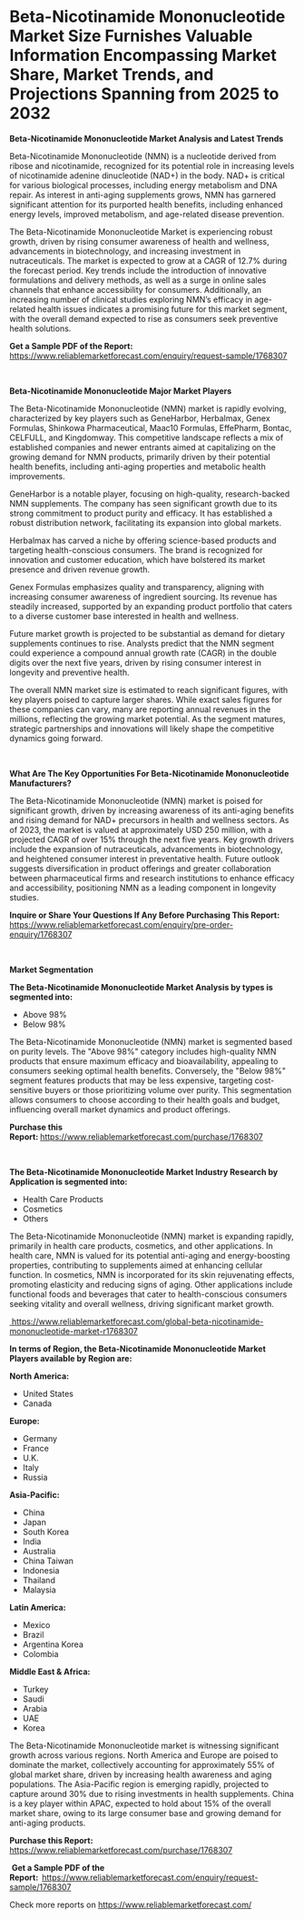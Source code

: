 <p><h1>Beta-Nicotinamide Mononucleotide Market Size Furnishes Valuable Information Encompassing Market Share, Market Trends, and Projections Spanning from 2025 to 2032</h1></p><p><strong>Beta-Nicotinamide Mononucleotide Market Analysis and Latest Trends</strong></p>
<p><p>Beta-Nicotinamide Mononucleotide (NMN) is a nucleotide derived from ribose and nicotinamide, recognized for its potential role in increasing levels of nicotinamide adenine dinucleotide (NAD+) in the body. NAD+ is critical for various biological processes, including energy metabolism and DNA repair. As interest in anti-aging supplements grows, NMN has garnered significant attention for its purported health benefits, including enhanced energy levels, improved metabolism, and age-related disease prevention.</p><p>The Beta-Nicotinamide Mononucleotide Market is experiencing robust growth, driven by rising consumer awareness of health and wellness, advancements in biotechnology, and increasing investment in nutraceuticals. The market is expected to grow at a CAGR of 12.7% during the forecast period. Key trends include the introduction of innovative formulations and delivery methods, as well as a surge in online sales channels that enhance accessibility for consumers. Additionally, an increasing number of clinical studies exploring NMN’s efficacy in age-related health issues indicates a promising future for this market segment, with the overall demand expected to rise as consumers seek preventive health solutions.</p></p>
<p><strong>Get a Sample PDF of the Report:&nbsp;</strong> <a href="https://www.reliablemarketforecast.com/enquiry/request-sample/1768307?utm_campaign=3225&utm_medium=2&utm_source=Github&utm_content=ia&utm_term=03042025&utm_id=beta-nicotinamide-mononucleotide">https://www.reliablemarketforecast.com/enquiry/request-sample/1768307</a></p>
<p>&nbsp;</p>
<p><strong>Beta-Nicotinamide Mononucleotide Major Market Players</strong></p>
<p><p>The Beta-Nicotinamide Mononucleotide (NMN) market is rapidly evolving, characterized by key players such as GeneHarbor, Herbalmax, Genex Formulas, Shinkowa Pharmaceutical, Maac10 Formulas, EffePharm, Bontac, CELFULL, and Kingdomway. This competitive landscape reflects a mix of established companies and newer entrants aimed at capitalizing on the growing demand for NMN products, primarily driven by their potential health benefits, including anti-aging properties and metabolic health improvements.</p><p>GeneHarbor is a notable player, focusing on high-quality, research-backed NMN supplements. The company has seen significant growth due to its strong commitment to product purity and efficacy. It has established a robust distribution network, facilitating its expansion into global markets.</p><p>Herbalmax has carved a niche by offering science-based products and targeting health-conscious consumers. The brand is recognized for innovation and customer education, which have bolstered its market presence and driven revenue growth.</p><p>Genex Formulas emphasizes quality and transparency, aligning with increasing consumer awareness of ingredient sourcing. Its revenue has steadily increased, supported by an expanding product portfolio that caters to a diverse customer base interested in health and wellness.</p><p>Future market growth is projected to be substantial as demand for dietary supplements continues to rise. Analysts predict that the NMN segment could experience a compound annual growth rate (CAGR) in the double digits over the next five years, driven by rising consumer interest in longevity and preventive health.</p><p>The overall NMN market size is estimated to reach significant figures, with key players poised to capture larger shares. While exact sales figures for these companies can vary, many are reporting annual revenues in the millions, reflecting the growing market potential. As the segment matures, strategic partnerships and innovations will likely shape the competitive dynamics going forward.</p></p>
<p>&nbsp;</p>
<p><strong>What Are The Key Opportunities For Beta-Nicotinamide Mononucleotide Manufacturers?</strong></p>
<p><p>The Beta-Nicotinamide Mononucleotide (NMN) market is poised for significant growth, driven by increasing awareness of its anti-aging benefits and rising demand for NAD+ precursors in health and wellness sectors. As of 2023, the market is valued at approximately USD 250 million, with a projected CAGR of over 15% through the next five years. Key growth drivers include the expansion of nutraceuticals, advancements in biotechnology, and heightened consumer interest in preventative health. Future outlook suggests diversification in product offerings and greater collaboration between pharmaceutical firms and research institutions to enhance efficacy and accessibility, positioning NMN as a leading component in longevity studies.</p></p>
<p><strong>Inquire or Share Your Questions If Any Before Purchasing This Report:</strong> <a href="https://www.reliablemarketforecast.com/enquiry/pre-order-enquiry/1768307?utm_campaign=3225&utm_medium=2&utm_source=Github&utm_content=ia&utm_term=03042025&utm_id=beta-nicotinamide-mononucleotide">https://www.reliablemarketforecast.com/enquiry/pre-order-enquiry/1768307</a></p>
<p>&nbsp;</p>
<p><strong>Market Segmentation</strong></p>
<p><strong>The Beta-Nicotinamide Mononucleotide Market Analysis by types is segmented into:</strong></p>
<p><ul><li>Above 98%</li><li>Below 98%</li></ul></p>
<p><p>The Beta-Nicotinamide Mononucleotide (NMN) market is segmented based on purity levels. The "Above 98%" category includes high-quality NMN products that ensure maximum efficacy and bioavailability, appealing to consumers seeking optimal health benefits. Conversely, the "Below 98%" segment features products that may be less expensive, targeting cost-sensitive buyers or those prioritizing volume over purity. This segmentation allows consumers to choose according to their health goals and budget, influencing overall market dynamics and product offerings.</p></p>
<p><strong>Purchase this Report:&nbsp;</strong><a href="https://www.reliablemarketforecast.com/purchase/1768307?utm_campaign=3225&utm_medium=2&utm_source=Github&utm_content=ia&utm_term=03042025&utm_id=beta-nicotinamide-mononucleotide">https://www.reliablemarketforecast.com/purchase/1768307</a></p>
<p>&nbsp;</p>
<p><strong>The Beta-Nicotinamide Mononucleotide Market Industry Research by Application is segmented into:</strong></p>
<p><ul><li>Health Care Products</li><li>Cosmetics</li><li>Others</li></ul></p>
<p><p>The Beta-Nicotinamide Mononucleotide (NMN) market is expanding rapidly, primarily in health care products, cosmetics, and other applications. In health care, NMN is valued for its potential anti-aging and energy-boosting properties, contributing to supplements aimed at enhancing cellular function. In cosmetics, NMN is incorporated for its skin rejuvenating effects, promoting elasticity and reducing signs of aging. Other applications include functional foods and beverages that cater to health-conscious consumers seeking vitality and overall wellness, driving significant market growth.</p></p>
<p><a href="https://www.reliablemarketforecast.com/global-beta-nicotinamide-mononucleotide-market-r1768307?utm_campaign=3225&utm_medium=2&utm_source=Github&utm_content=ia&utm_term=03042025&utm_id=beta-nicotinamide-mononucleotide">&nbsp;https://www.reliablemarketforecast.com/global-beta-nicotinamide-mononucleotide-market-r1768307</a></p>
<p><strong>In terms of Region, the Beta-Nicotinamide Mononucleotide Market Players available by Region are:</strong></p>
<p>
    <p> <strong> North America: </strong>
        <ul>
            <li>United States</li>
            <li>Canada</li>
        </ul>
        </p> 
    <p> <strong> Europe: </strong>
        <ul>
            <li>Germany</li>
            <li>France</li>
            <li>U.K.</li>
            <li>Italy</li>
            <li>Russia</li>
        </ul>
        </p> 
    <p> <strong> Asia-Pacific: </strong>
        <ul>
            <li>China</li>
            <li>Japan</li>
            <li>South Korea</li>
            <li>India</li>
            <li>Australia</li>
            <li>China Taiwan</li>
            <li>Indonesia</li>
            <li>Thailand</li>
            <li>Malaysia</li>
        </ul>
        </p> 
    <p> <strong> Latin America: </strong>
        <ul>
            <li>Mexico</li>
            <li>Brazil</li>
            <li>Argentina Korea</li>
            <li>Colombia</li>
        </ul>
        </p> 
    <p> <strong> Middle East & Africa: </strong>
        <ul>
            <li>Turkey</li>
            <li>Saudi</li>
            <li>Arabia</li>
            <li>UAE</li>
            <li>Korea</li>
        </ul>
    </p>
    </p>
<p><p>The Beta-Nicotinamide Mononucleotide market is witnessing significant growth across various regions. North America and Europe are poised to dominate the market, collectively accounting for approximately 55% of global market share, driven by increasing health awareness and aging populations. The Asia-Pacific region is emerging rapidly, projected to capture around 30% due to rising investments in health supplements. China is a key player within APAC, expected to hold about 15% of the overall market share, owing to its large consumer base and growing demand for anti-aging products.</p></p>
<p><strong>Purchase this Report: </strong><a href="https://www.reliablemarketforecast.com/purchase/1768307?utm_campaign=3225&utm_medium=2&utm_source=Github&utm_content=ia&utm_term=03042025&utm_id=beta-nicotinamide-mononucleotide">https://www.reliablemarketforecast.com/purchase/1768307</a></p>
<p>&nbsp;<strong>Get a Sample PDF of the Report:&nbsp;&nbsp;</strong><a href="https://www.reliablemarketforecast.com/enquiry/request-sample/1768307?utm_campaign=3225&utm_medium=2&utm_source=Github&utm_content=ia&utm_term=03042025&utm_id=beta-nicotinamide-mononucleotide">https://www.reliablemarketforecast.com/enquiry/request-sample/1768307</a></p>
<p><strong></strong></p>
<p>Check more reports on <a href="https://www.reliablemarketforecast.com/?utm_campaign=3225&utm_medium=2&utm_source=Github&utm_content=ia&utm_term=03042025&utm_id=beta-nicotinamide-mononucleotide">https://www.reliablemarketforecast.com/</a></p>